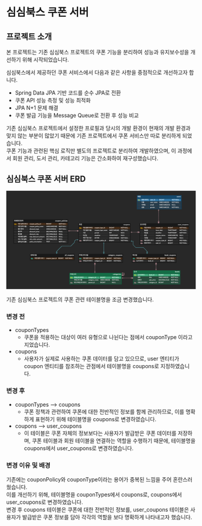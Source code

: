 # 심심북스 쿠폰 서버

## 프로젝트 소개
본 프로젝트는 기존 심심북스 프로젝트의 쿠폰 기능을 분리하여 성능과 유지보수성을 개선하기 위해 시작되었습니다.

심심북스에서 제공하던 쿠폰 서비스에서 다음과 같은 사항을 중점적으로 개선하고자 합니다.
- Spring Data JPA 기반 코드를 순수 JPA로 전환
- 쿠폰 API 성능 측정 및 성능 최적화
- JPA N+1 문제 해결
- 쿠폰 발급 기능을 Message Queue로 전환 후 성능 비교


기존 심심북스 프로젝트에서 설정한 프로필과 당시의 개발 환경이 현재의 개발 환경과 맞지 않는 부분이 많았기 때문에 기존 프로젝트에서 쿠폰 서비스만 따로 분리하게 되었습니다.  
쿠폰 기능과 관련된 핵심 로직만 별도의 프로젝트로 분리하여 개발하였으며, 이 과정에서 회원 관리, 도서 관리, 카테고리 기능은 간소화하여 재구성했습니다.

## 심심북스 쿠폰 서버 ERD

![img.png](img.png)

기존 심심북스 프로젝트의 쿠폰 관련 테이블명을 조금 변경했습니다.   
### 변경 전   
- couponTypes   
    - 쿠폰을 적용하는 대상이 여러 유형으로 나뉜다는 점에서 couponType 이라고 지었습니다.
- coupons
  -  사용자가 실제로 사용하는 쿠폰 데이터를 담고 있으므로, user 엔티티가 coupon 엔티티를 참조하는 관점에서 테이블명을 coupons로 지정하였습니다.

### 변경 후   
- couponTypes --> coupons
  - 쿠폰 정책과 관련하여 쿠폰에 대한 전반적인 정보를 함께 관리하므로, 이를 명확하게 표현하기 위해 테이블명을 coupons로 변경하였습니다.
- coupons --> user_coupons
  - 이 테이블은 쿠폰 자체의 정보보다는 사용자가 발급받은 쿠폰 데이터를 저장하며, 쿠폰 테이블과 회원 테이블을 연결하는 역할을 수행하기 때문에, 테이블명을 coupons에서 user_coupons로 변경하였습니다.      

### 변경 이유 및 배경
기존에는 couponPolicy와 couponType이라는 용어가 중복된 느낌을 주어 혼란스러웠습니다.   
이를 개선하기 위해, 테이블명을 couponTypes에서 coupons로, coupons에서 user_coupons로 변경하였습니다.   
변경 후 coupons 테이블은 쿠폰에 대한 전반적인 정보를, user_coupons 테이블은 사용자가 발급받은 쿠폰 정보를 담아 각각의 역할을 보다 명확하게 나타내고자 했습니다.